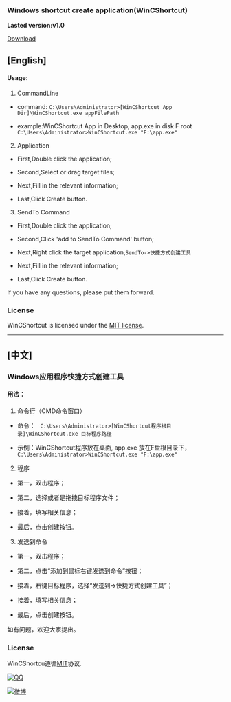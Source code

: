 ### Windows shortcut create application(WinCShortcut)

**Lasted version:v1.0**

[Download](https://github.com/SeayXu/WinCShortcut/releases/download/v1.0/WinCShortcut_1.0.exe)

## [English]

#### Usage:

1. CommandLine

  * command: ``` C:\Users\Administrator>[WinCShortcut App Dir]\WinCShortcut.exe appFilePath ```

  * example:WinCShortcut App in Desktop, app.exe in disk F root ``` C:\Users\Administrator>WinCShortcut.exe "F:\app.exe" ```

2. Application

  * First,Double click the application;

  * Second,Select or drag target files;

  * Next,Fill in the relevant information;

  * Last,Click Create button.

3. SendTo Command

  * First,Double click the application;

  * Second,Click 'add to SendTo Command' button;

  * Next,Right click the target application,```SendTo->快捷方式创建工具```

  * Next,Fill in the relevant information;

  * Last,Click Create button.

  If you have any questions, please put them forward.

### License
WinCShortcut is licensed under the [MIT license](https://github.com/SeayXu/WinCShortcut/blob/master/LICENSE).

---

## [中文]
### Windows应用程序快捷方式创建工具

#### 用法：

1. 命令行（CMD命令窗口）

  * 命令： ``` C:\Users\Administrator>[WinCShortcut程序根目录]\WinCShortcut.exe 目标程序路径```

  * 示例：WinCShortcut程序放在桌面, app.exe 放在F盘根目录下， ``` C:\Users\Administrator>WinCShortcut.exe "F:\app.exe" ```

2. 程序

  * 第一，双击程序；

  * 第二，选择或者是拖拽目标程序文件；

  * 接着，填写相关信息；

  * 最后，点击创建按钮。

3. 发送到命令

  * 第一，双击程序；

  * 第二，点击“添加到鼠标右键发送到命令”按钮；

  * 接着，右键目标程序，选择“发送到->快捷方式创建工具”；

  * 接着，填写相关信息；

  * 最后，点击创建按钮。

  如有问题，欢迎大家提出。

### License
WinCShortcu遵循[MIT](https://github.com/SeayXu/WinCShortcut/blob/master/LICENSE)协议.

[![QQ](http://im-img.qq.com/home/img/qlogo.png)](http://sighttp.qq.com/authd?IDKEY=e696ee8677e2ebf15105d237d8f62834bd6b47cace4daf6b)

[![微博](http://img.t.sinajs.cn/t6/style/images/global_nav/WB_logo.png)](http://weibo.com/178969939)
